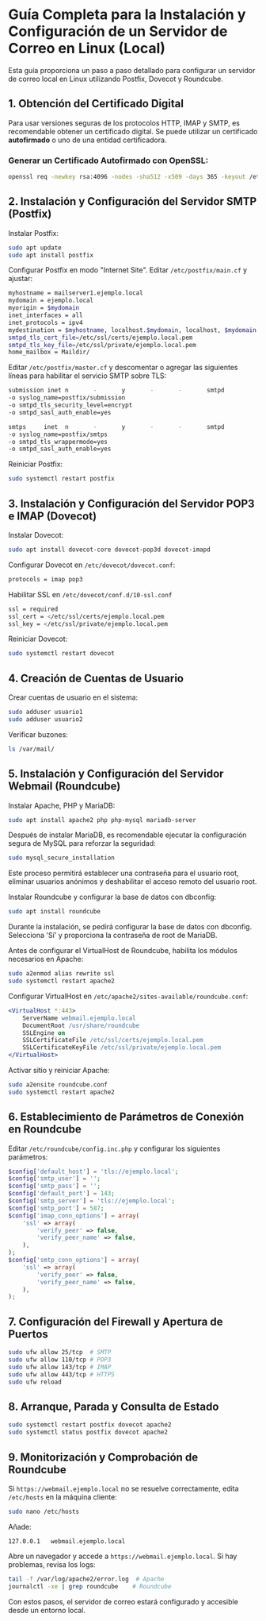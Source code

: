 # Guía Completa para la Instalación y Configuración de un Servidor de Correo en Linux (Local)

Esta guía proporciona un paso a paso detallado para configurar un servidor de correo local en Linux utilizando Postfix, Dovecot y Roundcube.

## 1. Obtención del Certificado Digital

Para usar versiones seguras de los protocolos HTTP, IMAP y SMTP, es recomendable obtener un certificado digital. Se puede utilizar un certificado **autofirmado** o uno de una entidad certificadora.

### Generar un Certificado Autofirmado con OpenSSL:

```bash
openssl req -newkey rsa:4096 -nodes -sha512 -x509 -days 365 -keyout /etc/ssl/private/ejemplo.local.pem -out /etc/ssl/certs/ejemplo.local.pem
```

## 2. Instalación y Configuración del Servidor SMTP (Postfix)

Instalar Postfix:

```bash
sudo apt update
sudo apt install postfix
```

Configurar Postfix en modo "Internet Site". Editar `/etc/postfix/main.cf` y ajustar:

```bash
myhostname = mailserver1.ejemplo.local
mydomain = ejemplo.local
myorigin = $mydomain
inet_interfaces = all
inet_protocols = ipv4
mydestination = $myhostname, localhost.$mydomain, localhost, $mydomain
smtpd_tls_cert_file=/etc/ssl/certs/ejemplo.local.pem
smtpd_tls_key_file=/etc/ssl/private/ejemplo.local.pem
home_mailbox = Maildir/
```

Editar `/etc/postfix/master.cf` y descomentar o agregar las siguientes líneas para habilitar el servicio SMTP sobre TLS:

```bash
submission inet n       -       y       -       -       smtpd
-o syslog_name=postfix/submission
-o smtpd_tls_security_level=encrypt
-o smtpd_sasl_auth_enable=yes

smtps     inet  n       -       y       -       -       smtpd
-o syslog_name=postfix/smtps
-o smtpd_tls_wrappermode=yes
-o smtpd_sasl_auth_enable=yes
```

Reiniciar Postfix:

```bash
sudo systemctl restart postfix
```

## 3. Instalación y Configuración del Servidor POP3 e IMAP (Dovecot)

Instalar Dovecot:

```bash
sudo apt install dovecot-core dovecot-pop3d dovecot-imapd
```

Configurar Dovecot en `/etc/dovecot/dovecot.conf`:

```bash
protocols = imap pop3
```

Habilitar SSL en `/etc/dovecot/conf.d/10-ssl.conf`

```bash
ssl = required
ssl_cert = </etc/ssl/certs/ejemplo.local.pem
ssl_key = </etc/ssl/private/ejemplo.local.pem
```

Reiniciar Dovecot:

```bash
sudo systemctl restart dovecot
```

## 4. Creación de Cuentas de Usuario

Crear cuentas de usuario en el sistema:

```bash
sudo adduser usuario1
sudo adduser usuario2
```

Verificar buzones:

```bash
ls /var/mail/
```

## 5. Instalación y Configuración del Servidor Webmail (Roundcube)

Instalar Apache, PHP y MariaDB:

```bash
sudo apt install apache2 php php-mysql mariadb-server
```

Después de instalar MariaDB, es recomendable ejecutar la configuración segura de MySQL para reforzar la seguridad:

```bash
sudo mysql_secure_installation
```

Este proceso permitirá establecer una contraseña para el usuario root, eliminar usuarios anónimos y deshabilitar el acceso remoto del usuario root.

Instalar Roundcube y configurar la base de datos con dbconfig:

```bash
sudo apt install roundcube
```

Durante la instalación, se pedirá configurar la base de datos con dbconfig. Selecciona 'Sí' y proporciona la contraseña de root de MariaDB.

Antes de configurar el VirtualHost de Roundcube, habilita los módulos necesarios en Apache:

```bash
sudo a2enmod alias rewrite ssl
sudo systemctl restart apache2
```

Configurar VirtualHost en `/etc/apache2/sites-available/roundcube.conf`:

```apache
<VirtualHost *:443>
    ServerName webmail.ejemplo.local
    DocumentRoot /usr/share/roundcube
    SSLEngine on
    SSLCertificateFile /etc/ssl/certs/ejemplo.local.pem
    SSLCertificateKeyFile /etc/ssl/private/ejemplo.local.pem
</VirtualHost>
```

Activar sitio y reiniciar Apache:

```bash
sudo a2ensite roundcube.conf
sudo systemctl restart apache2
```

## 6. Establecimiento de Parámetros de Conexión en Roundcube

Editar `/etc/roundcube/config.inc.php` y configurar los siguientes parámetros:

```php
$config['default_host'] = 'tls://ejemplo.local';
$config['smtp_user'] = '';
$config['smtp_pass'] = '';
$config['default_port'] = 143;
$config['smtp_server'] = 'tls://ejemplo.local';
$config['smtp_port'] = 587;
$config['imap_conn_options'] = array(
    'ssl' => array(
        'verify_peer' => false,
        'verify_peer_name' => false,
    ),
);
$config['smtp_conn_options'] = array(
    'ssl' => array(
        'verify_peer' => false,
        'verify_peer_name' => false,
    ),
);
```

## 7. Configuración del Firewall y Apertura de Puertos

```bash
sudo ufw allow 25/tcp  # SMTP
sudo ufw allow 110/tcp # POP3
sudo ufw allow 143/tcp # IMAP
sudo ufw allow 443/tcp # HTTPS
sudo ufw reload
```

## 8. Arranque, Parada y Consulta de Estado

```bash
sudo systemctl restart postfix dovecot apache2
sudo systemctl status postfix dovecot apache2
```

## 9. Monitorización y Comprobación de Roundcube

Si `https://webmail.ejemplo.local` no se resuelve correctamente, edita `/etc/hosts` en la máquina cliente:

```bash
sudo nano /etc/hosts
```

Añade:
```
127.0.0.1   webmail.ejemplo.local
```

Abre un navegador y accede a `https://webmail.ejemplo.local`. Si hay problemas, revisa los logs:

```bash
tail -f /var/log/apache2/error.log  # Apache
journalctl -xe | grep roundcube    # Roundcube
```

Con estos pasos, el servidor de correo estará configurado y accesible desde un entorno local.

